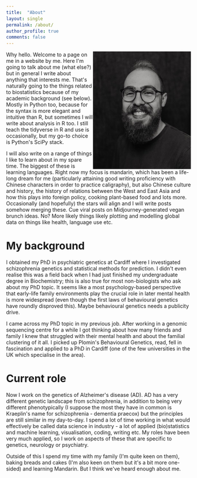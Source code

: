 ```yaml
---
title:  "About"
layout: single
permalink: /about/
author_profile: true
comments: false
---
```


<img style="float: right;" src="/assets/images/bio-photo.jpg">Why hello. Welcome to a page on me in a website by me. Here I'm going to talk about me (what else?) but in general I write about anything that interests me. That's naturally going to the things related to biostatistics because of my academic background (see below). Mostly in Python too, because for the syntax is more elegant and intuitive than R, but sometimes I will write about analysis in R too. I still teach the tidyverse in R and use is occasionally, but my go-to choice is Python's SciPy stack. 

I will also write on a range of things I like to learn about in my spare time. The biggest of these is learning languages. Right now my focus is mandarin, which has been a life-long dream for me (particularly attaining good writing proficiency with Chinese characters in order to practice caligraphy), but also Chinese culture and history, the history of relations between the West and East Asia and how this plays into foreign policy, cooking plant-based food and lots more. Occasionally (and hopefully) the stars will align and I will write posts somehow merging these. Cue viral posts on Midjourney-generated vegan brunch ideas. No? More likely things likely plotting and modelling global data on things like health, language use etc.

# My background
I obtained my PhD in psychiatric genetics at Cardiff where I investigated schizophrenia genetics and statistical methods for prediction. I didn't even realise this was a field back when I had just finished my undergraduate degree in Biochemistry; this is also true for most non-biologists who ask about my PhD topic. It seems like a most psychology-based perspective that early-life family environments play the crucial role in later mental health is more widespread (even though the first laws of behavioural genetics have roundly disproved this). Maybe behavioural genetics needs a publicity drive. 

I came across my PhD topic in my previous job. After working in a genomic sequencing centre for a while I got thinking about how many friends and family I knew that struggled with their mental health and about the familial clustering of it all. I picked up Plomin's Behavioural Genetics, read, fell in fascination and applied to a PhD in Cardiff (one of the few universities in the UK which specialise in the area).

# Current role
Now I work on the genetics of Alzheimer's disease (AD). AD has a very different genetic landscape from schizophrenia, in addition to being very different phenotypically (I suppose the most they have in common is Kraeplin's name for schizophrenia - dementia praecox) but the principles are still similar in my day-to-day. I spend a lot of time working in what would effectively be called data science in industry - a lot of applied (bio)statistics and machine learning, visualisation, coding, writing etc. My roles have been very much applied, so I work on aspects of these that are specific to genetics, neurology or psychiatry.

Outside of this I spend my time with my family (I'm quite keen on them), baking breads and cakes (I'm also keen on them but it's a bit more one-sided) and learning Mandarin. But I think we've heard enough about me.
